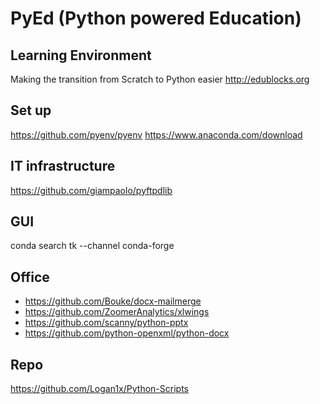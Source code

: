 # PyEd (Python powered Education)

## Learning Environment
Making the transition from Scratch to Python easier http://edublocks.org

## Set up
https://github.com/pyenv/pyenv
https://www.anaconda.com/download

## IT infrastructure
https://github.com/giampaolo/pyftpdlib

## GUI
conda search tk --channel conda-forge

## Office

* https://github.com/Bouke/docx-mailmerge
* https://github.com/ZoomerAnalytics/xlwings
* https://github.com/scanny/python-pptx
* https://github.com/python-openxml/python-docx


## Repo
https://github.com/Logan1x/Python-Scripts
